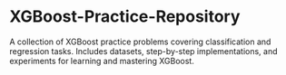 # XGBoost-Practice-Repository
A collection of XGBoost practice problems covering classification and regression tasks. Includes datasets, step-by-step implementations, and experiments for learning and mastering XGBoost.
